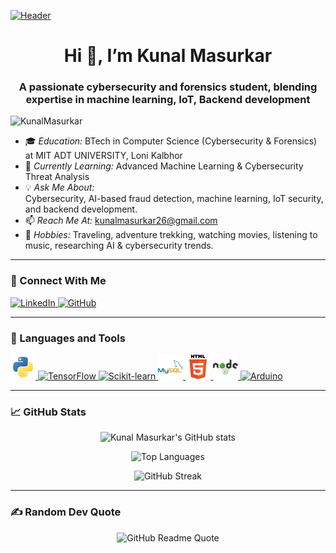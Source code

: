 [![Header](https://github.com/KunalMasurkar/KunalMasurkar/blob/main/PROGRAMMER.gif)](https://kunal-masurkar.github.io/Portfolio/)

<h1 align="center">Hi 👋, I’m Kunal Masurkar</h1>
<h3 align="center">A passionate cybersecurity and forensics student, blending expertise in machine learning, IoT, Backend development</h3>

<p align="left">
  <img src="https://komarev.com/ghpvc/?username=KunalMasurkar&label=Profile%20views&color=0000e6&style=bold" alt="KunalMasurkar" />
</p>

- 🎓 *Education:* BTech in Computer Science (Cybersecurity & Forensics) at MIT ADT UNIVERSITY, Loni Kalbhor  
- 🌱 *Currently Learning:* Advanced Machine Learning & Cybersecurity Threat Analysis  
- 💡 *Ask Me About:*  
  Cybersecurity, AI-based fraud detection, machine learning, IoT security, and backend development.  
- 📫 *Reach Me At:* kunalmasurkar26@gmail.com 
- 🎯 *Hobbies:* Traveling, adventure trekking, watching movies, listening to music, researching AI & cybersecurity trends.  

---

### 🤝 Connect With Me  
<p align="left">
  <a href="https://linkedin.com/in/kunal-masurkar-8494a123a" target="_blank">
    <img src="https://cdn.jsdelivr.net/npm/simple-icons@v3/icons/linkedin.svg" alt="LinkedIn" width="30" height="30" />
  </a>
  <a href="https://github.com/KunalMasurkar" target="_blank">
    <img src="https://cdn.jsdelivr.net/npm/simple-icons@v3/icons/github.svg" alt="GitHub" width="30" height="30" />
  </a>
</p>

---

### 🧰 Languages and Tools  
<p align="left">
  <a href="https://www.python.org" target="_blank" rel="noreferrer">
    <img src="https://raw.githubusercontent.com/devicons/devicon/master/icons/python/python-original.svg" alt="Python" width="40" height="40" />
  </a>
  <a href="https://www.tensorflow.org" target="_blank" rel="noreferrer">
    <img src="https://www.vectorlogo.zone/logos/tensorflow/tensorflow-icon.svg" alt="TensorFlow" width="40" height="40" />
  </a>
  <a href="https://scikit-learn.org/" target="_blank" rel="noreferrer">
    <img src="https://upload.wikimedia.org/wikipedia/commons/0/05/Scikit_learn_logo_small.svg" alt="Scikit-learn" width="40" height="40"/>
  </a>
  <a href="https://www.mysql.com/" target="_blank" rel="noreferrer">
    <img src="https://raw.githubusercontent.com/devicons/devicon/master/icons/mysql/mysql-original-wordmark.svg" alt="MySQL" width="40" height="40"/>
  </a>
  <a href="https://www.w3.org/html/" target="_blank" rel="noreferrer">
    <img src="https://raw.githubusercontent.com/devicons/devicon/master/icons/html5/html5-original-wordmark.svg" alt="HTML5" width="40" height="40" />
  </a>
  <a href="https://nodejs.org" target="_blank" rel="noreferrer">
    <img src="https://raw.githubusercontent.com/devicons/devicon/master/icons/nodejs/nodejs-original-wordmark.svg" alt="Node.js" width="40" height="40" />
  </a>
  <a href="https://www.arduino.cc/" target="_blank" rel="noreferrer">
    <img src="https://cdn.worldvectorlogo.com/logos/arduino-1.svg" alt="Arduino" width="40" height="40"/>
  </a>
</p>

---
### 📈 GitHub Stats  

<p align="center">
  <img src="https://github-readme-stats.vercel.app/api?username=kunal-masurkar&show_icons=true&include_all_commits=true&count_private=true&theme=radical" alt="Kunal Masurkar's GitHub stats" />
</p>

<p align="center">
  <img src="https://github-readme-stats.vercel.app/api/top-langs/?username=kunal-masurkar&layout=compact&theme=radical" alt="Top Languages" />
</p>

<p align="center">
  <img src="https://streak-stats.demolab.com/?user=kunal-masurkar" alt="GitHub Streak" />
</p>


---
### ✍ Random Dev Quote  
<p align="center">
  <img src="https://quotes-github-readme.vercel.app/api?type=horizontal&theme=radical" alt="GitHub Readme Quote" />
</p>
